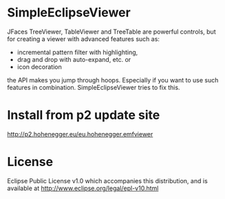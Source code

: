 SimpleEclipseViewer
===================

JFaces TreeViewer, TableViewer and TreeTable are powerful controls, but for creating a viewer with advanced features such as:
- incremental pattern filter with highlighting,
- drag and drop with auto-expand, etc. or
- icon decoration

the API makes you jump through hoops. Especially if you want to use such features in combination.
SimpleEclipseViewer tries to fix this.

Install from p2 update site
===================
http://p2.hohenegger.eu/eu.hohenegger.emfviewer

License
===================
Eclipse Public License v1.0 which accompanies this distribution, and is available at  http://www.eclipse.org/legal/epl-v10.html
